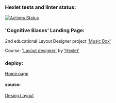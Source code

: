 ### Hexlet tests and linter status:
[![Actions Status](https://github.com/sergey-ss-solovyov/layout-designer-project-lvl2/workflows/hexlet-check/badge.svg)](https://github.com/sergey-ss-solovyov/layout-designer-project-lvl2/actions)
### 'Cognitive Biases' Landing Page:

2nd educational Layout Designer project ['Music Box'](https://ru.hexlet.io/professions/layout-designer/projects/56)

Course: ['Layout designer'](https://ru.hexlet.io/professions/layout-designer) by ['Hexlet'](https://ru.hexlet.io/)

### deploy:
<a href="music-box-home-page-by-slvsrg.surge.sh">Home page</a>

#### source:
<a href="https://www.figma.com/file/b6AjhwQsQeSeoIteenOTIp/Hexlet-LayoutDesigner-Project.-Music-Box?node-id=0%3A1">Desing Layout</a>